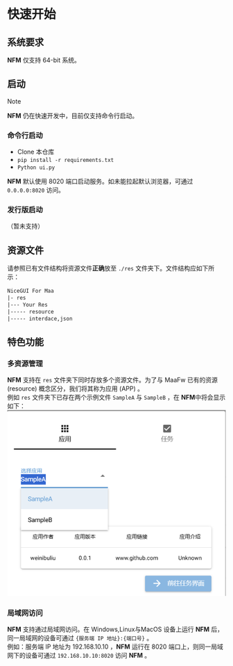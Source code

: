 # 快速开始

## 系统要求
**NFM** 仅支持 64-bit 系统。

## 启动
>[!NOTE]
**NFM** 仍在快速开发中，目前仅支持命令行启动。

### 命令行启动
- Clone 本仓库
- `pip install -r requirements.txt`
- `Python ui.py`

**NFM** 默认使用 8020 端口启动服务。如未能拉起默认浏览器，可通过 `0.0.0.0:8020` 访问。

### 发行版启动
（暂未支持）

## 资源文件
请参照已有文件结构将资源文件**正确**放至 `./res` 文件夹下。文件结构应如下所示：
```
NiceGUI For Maa
|- res
|--- Your Res
|----- resource
|----- interdace,json
```

## 特色功能
### 多资源管理
**NFM** 支持在 `res` 文件夹下同时存放多个资源文件。为了与 MaaFw 已有的资源 (resource) 概念区分，我们将其称为应用 (APP) 。\
例如 `res` 文件夹下已存在两个示例文件 `SampleA` 与 `SampleB` ，在 **NFM**中将会显示如下：
<img src="image/0-1 app_select.png">

### 局域网访问
**NFM** 支持通过局域网访问。在 Windows,Linux与MacOS 设备上运行 **NFM** 后，同一局域网的设备可通过 `{服务端 IP 地址}:{端口号}` 。\
例如：服务端 IP 地址为 192.168.10.10 ，**NFM** 运行在 8020 端口上，则同一局域网下的设备可通过 `192.168.10.10:8020` 访问 **NFM** 。